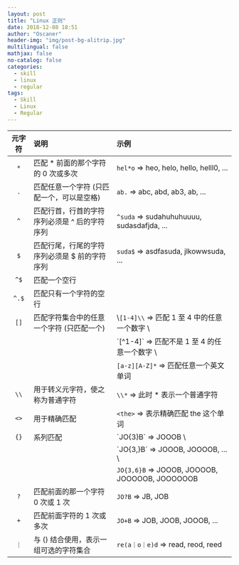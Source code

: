 ```yaml
---
layout: post
title: "Linux 正则"
date: 2018-12-08 18:51
author: "Oscaner"
header-img: "img/post-bg-alitrip.jpg"
multilingual: false
mathjax: false
no-catalog: false
categories:
  - skill
  - linux
  - regular
tags:
  - Skill
  - Linux
  - Regular
---
```


| 元字符 | 说明 | 示例 |
| :--: | :-- | :-- |
| `*` | 匹配 * 前面的那个字符的 0 次或多次 | `hel*o` => heo, helo, hello, helll0, ... |
| `.` | 匹配任意一个字符 (只匹配一个，可以是空格) | `ab.` => abc, abd, ab3, ab, ... |
| `^` | 匹配行首，行首的字符序列必须是 ^ 后的字符序列 | `^suda` => sudahuhuhuuuu, sudasdafjda, ... |
| `$` | 匹配行尾，行尾的字符序列必须是 $ 前的字符序列 | `suda$` => asdfasuda, jlkowwsuda, ... |
| `^$` | 匹配一个空行 | |
| `^.$` | 匹配只有一个字符的空行 | |
| `[]` | 匹配字符集合中的任意一个字符 (只匹配一个) | \\`[1-4]\\` => 匹配 1 至 4 中的任意一个数字 \
| | | \`[^1-4]\` => 匹配不是 1 至 4 的任意一个数字 \
| | | `[a-z][A-Z]*` => 匹配任意一个英文单词 |
| `\\` | 用于转义元字符，使之称为普通字符 | `\\*` => 此时 * 表示一个普通字符 |
| `<>` | 用于精确匹配 | `<the>` => 表示精确匹配 the 这个单词 |
| `{}` | 系列匹配 | \`JO{3}B\` => JOOOB \
| | | \`JO{3,}B\` => JOOOB, JOOOOB, ... \
| | | `JO{3,6}B` => JOOOB, JOOOOB, JOOOOOB, JOOOOOOB |
| `?` | 匹配前面的那一个字符 0 次或 1 次 | `JO?B` => JB, JOB |
| `+` | 匹配前面字符的 1 次或多次 | `JO+B` => JOB, JOOB, JOOOB, ... |
| `｜` | 与 () 结合使用，表示一组可选的字符集合 | `re(a｜o｜e)d` => read, reod, reed |
